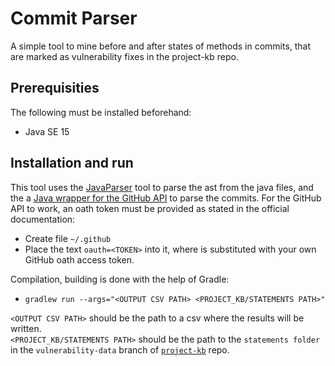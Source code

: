 # Commit Parser
A simple tool to mine before and after states of methods in commits, that are marked as vulnerability fixes in the project-kb repo. 

## Prerequisities
The following must be installed beforehand:
  * Java SE 15
  
## Installation and run
This tool uses the [JavaParser](https://javaparser.org/) tool to parse the ast from the java files, and the a [Java wrapper for the GitHub API](https://github-api.kohsuke.org/) to parse the commits. For the GitHub API to work, an oath token must be provided as stated in the official documentation:
  * Create file `~/.github`
  * Place the text `oauth=<TOKEN>` into it, where <TOKEN> is substituted with your own GitHub oath access token.

Compilation, building is done with the help of Gradle:
  * `gradlew run --args="<OUTPUT CSV PATH> <PROJECT_KB/STATEMENTS PATH>"`
  
`<OUTPUT CSV PATH>` should be the path to a csv where the results will be written.  
`<PROJECT_KB/STATEMENTS PATH>` should be the path to the `statements folder` in the `vulnerability-data` branch of [`project-kb`](https://github.com/SAP/project-kb/tree/vulnerability-data) repo.
